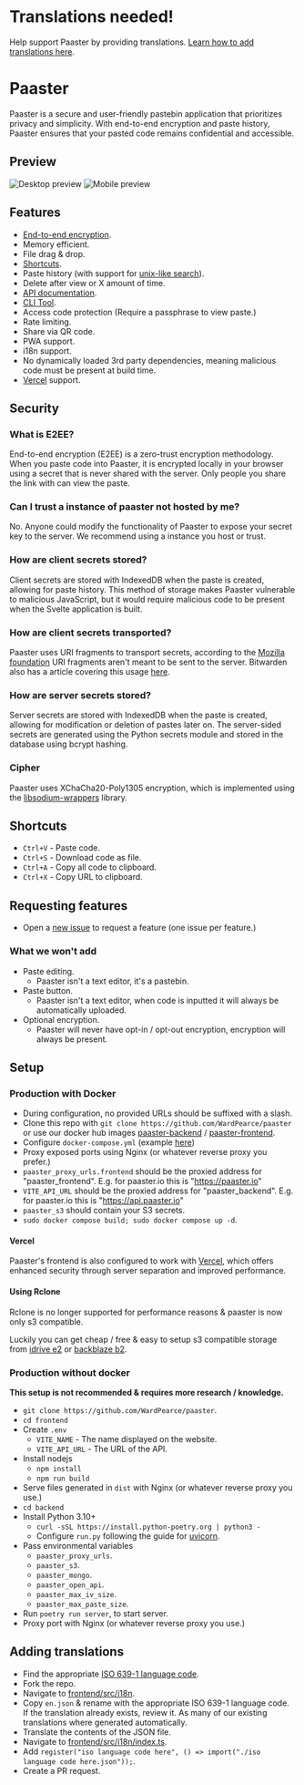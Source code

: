 # Translations needed!

Help support Paaster by providing translations. [Learn how to add translations here](#adding-translations).

# Paaster

Paaster is a secure and user-friendly pastebin application that prioritizes privacy and simplicity. With end-to-end encryption and paste history, Paaster ensures that your pasted code remains confidential and accessible.

## Preview

![Desktop preview](https://files.catbox.moe/gk2x3q.gif)
![Mobile preview](https://i.imgur.com/3lLW9bB.png)

## Features

- [End-to-end encryption](#what-is-e2ee).
- Memory efficient.
- File drag & drop.
- [Shortcuts](#shortcuts).
- Paste history (with support for [unix-like search](https://fusejs.io/examples.html#extended-search)).
- Delete after view or X amount of time.
- [API documentation](https://api.paaster.io/schema).
- [CLI Tool](https://github.com/WardPearce/paaster-cli).
- Access code protection (Require a passphrase to view paste.)
- Rate limiting.
- Share via QR code.
- PWA support.
- i18n support.
- No dynamically loaded 3rd party dependencies, meaning malicious code must be present at build time.
- [Vercel](https://vercel.com) support.

## Security

### What is E2EE?

End-to-end encryption (E2EE) is a zero-trust encryption methodology. When you paste code into Paaster, it is encrypted locally in your browser using a secret that is never shared with the server. Only people you share the link with can view the paste.

### Can I trust a instance of paaster not hosted by me?

No. Anyone could modify the functionality of Paaster to expose your secret key to the server. We recommend using a instance you host or trust.

### How are client secrets stored?

Client secrets are stored with IndexedDB when the paste is created, allowing for paste history. This method of storage makes Paaster vulnerable to malicious JavaScript, but it would require malicious code to be present when the Svelte application is built.

### How are client secrets transported?

Paaster uses URI fragments to transport secrets, according to the [Mozilla foundation](https://developer.mozilla.org/en-US/docs/Learn/Common_questions/Web_mechanics/What_is_a_URL#anchor) URI fragments aren't meant to be sent to the server. Bitwarden also has a article covering this usage [here](https://bitwarden.com/blog/bitwarden-send-how-it-works/).

### How are server secrets stored?

Server secrets are stored with IndexedDB when the paste is created, allowing for modification or deletion of pastes later on. The server-sided secrets are generated using the Python secrets module and stored in the database using bcrypt hashing.

### Cipher

Paaster uses XChaCha20-Poly1305 encryption, which is implemented using the [libsodium-wrappers](https://www.npmjs.com/package/libsodium-wrappers) library.

## Shortcuts

- `Ctrl+V` - Paste code.
- `Ctrl+S` - Download code as file.
- `Ctrl+A` - Copy all code to clipboard.
- `Ctrl+X` - Copy URL to clipboard.

## Requesting features

- Open a [new issue](https://github.com/WardPearce/paaster/issues/new) to request a feature (one issue per feature.)

### What we won't add

- Paste editing.
  - Paaster isn't a text editor, it's a pastebin.
- Paste button.
  - Paaster isn't a text editor, when code is inputted it will always be automatically uploaded.
- Optional encryption.
  - Paaster will never have opt-in / opt-out encryption, encryption will always be present.

## Setup

### Production with Docker

- During configuration, no provided URLs should be suffixed with a slash.
- Clone this repo with `git clone https://github.com/WardPearce/paaster` or use our docker hub images [paaster-backend](https://hub.docker.com/r/wardpearce/paaster-backend) / [paaster-frontend](https://hub.docker.com/r/wardpearce/paaster-frontend).
- Configure `docker-compose.yml` (example [here](./docker-compose.yml))
- Proxy exposed ports using Nginx (or whatever reverse proxy you prefer.)
- `paaster_proxy_urls.frontend` should be the proxied address for "paaster_frontend". E.g. for paaster.io this is "https://paaster.io"
- `VITE_API_URL` should be the proxied address for "paaster_backend". E.g. for paaster.io this is "https://api.paaster.io"
- `paaster_s3` should contain your S3 secrets.
- `sudo docker compose build; sudo docker compose up -d`.

#### Vercel

Paaster's frontend is also configured to work with [Vercel](https://vercel.com), which offers enhanced security through server separation and improved performance.

#### Using Rclone

Rclone is no longer supported for performance reasons & paaster is now only s3 compatible.

Luckily you can get cheap / free & easy to setup s3 compatible storage from [idrive e2](https://www.idrive.com/e2/) or [backblaze b2](https://www.backblaze.com/b2/cloud-storage.html).

### Production without docker

**This setup is not recommended & requires more research / knowledge.**

- `git clone https://github.com/WardPearce/paaster`.
- `cd frontend`
- Create `.env`
  - `VITE_NAME` - The name displayed on the website.
  - `VITE_API_URL` - The URL of the API.
- Install nodejs
  - `npm install`
  - `npm run build`
- Serve files generated in `dist` with Nginx (or whatever reverse proxy you use.)
- `cd backend`
- Install Python 3.10+
  - `curl -sSL https://install.python-poetry.org | python3 -`
  - Configure `run.py` following the guide for [uvicorn](https://www.uvicorn.org/deployment/).
- Pass environmental variables
  - `paaster_proxy_urls`.
  - `paaster_s3`.
  - `paaster_mongo`.
  - `paaster_open_api`.
  - `paaster_max_iv_size`.
  - `paaster_max_paste_size`.
- Run `poetry run server`, to start server.
- Proxy port with Nginx (or whatever reverse proxy you use.)

## Adding translations

- Find the appropriate [ISO 639-1 language code](https://www.wikiwand.com/en/List_of_ISO_639-1_codes).
- Fork the repo.
- Navigate to [frontend/src/i18n](./frontend/src/i18n/).
- Copy `en.json` & rename with the appropriate ISO 639-1 language code. If the translation already exists, review it. As many of our existing translations where generated automatically.
- Translate the contents of the JSON file.
- Navigate to [frontend/src/i18n/index.ts](./frontend/src/i18n/index.ts).
- Add `register("iso language code here", () => import("./iso language code here.json"));`.
- Create a PR request.

